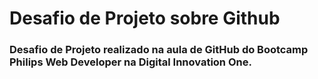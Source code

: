 # Desafio de Projeto sobre Github

### Desafio de Projeto realizado na aula de GitHub do Bootcamp Philips Web Developer na Digital Innovation One.
